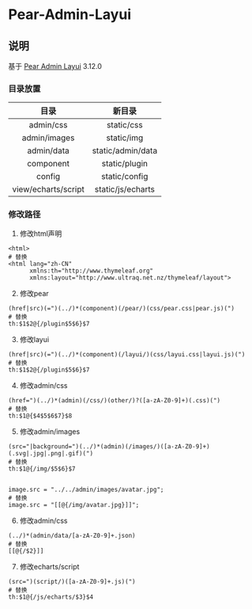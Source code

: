 # Pear-Admin-Layui

## 说明

基于 [Pear Admin Layui](https://gitee.com/pear-admin/Pear-Admin-Layui) 3.12.0

### 目录放置

|       **目录**        |      **新目录**      |
|:-------------------:|:-----------------:|
|      admin/css      |    static/css     |
|    admin/images     |    static/img     |
|     admin/data      | static/admin/data |
|      component      |   static/plugin   |
|       config        |   static/config   |
| view/echarts/script | static/js/echarts |

### 修改路径

1. 修改html声明

```text
<html>
# 替换
<html lang="zh-CN"
      xmlns:th="http://www.thymeleaf.org"
      xmlns:layout="http://www.ultraq.net.nz/thymeleaf/layout">
```

2. 修改pear

```text
(href|src)(=")(../)*(component)(/pear/)(css/pear.css|pear.js)(")
# 替换
th:$1$2@{/plugin$5$6}$7
```

3. 修改layui

```text
(href|src)(=")(../)*(component)(/layui/)(css/layui.css|layui.js)(")
# 替换
th:$1$2@{/plugin$5$6}$7
```

4. 修改admin/css

```text
(href=")(../)*(admin)(/css/)(other/)?([a-zA-Z0-9]+)(.css)(")
# 替换
th:$1@{$4$5$6$7}$8
```

5. 修改admin/images

```text
(src="|background=")(../)*(admin)(/images/)([a-zA-Z0-9]+)(.svg|.jpg|.png|.gif)(")
# 替换
th:$1@{/img/$5$6}$7


image.src = "../../admin/images/avatar.jpg";
# 替换
image.src = "[[@{/img/avatar.jpg}]]";
```

6. 修改admin/css

```text
(../)*(admin/data/[a-zA-Z0-9]+.json)
# 替换
[[@{/$2}]]
```

7. 修改echarts/script

```text
(src=")(script/)([a-zA-Z0-9]+.js)(")
# 替换
th:$1@{/js/echarts/$3}$4
```
